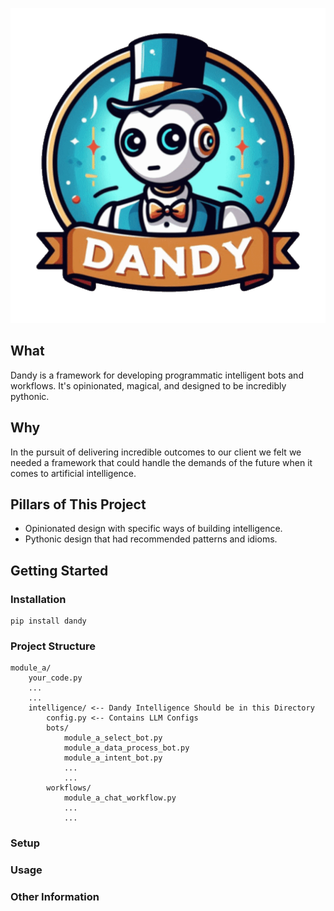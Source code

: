 <p align="center">
  <img src="./docs/images/dandy_logo_512.png" alt="Dandy AI Framework">
</p>

## What

Dandy is a framework for developing programmatic intelligent bots and workflows. It's opinionated, magical, and designed to be incredibly pythonic.

## Why

In the pursuit of delivering incredible outcomes to our client we felt we needed a framework that could handle the demands of the future when it comes to artificial intelligence.

## Pillars of This Project

- Opinionated design with specific ways of building intelligence.
- Pythonic design that had recommended patterns and idioms.

## Getting Started

### Installation

```
pip install dandy
```

### Project Structure

```
module_a/
    your_code.py
    ...
    ...
    intelligence/ <-- Dandy Intelligence Should be in this Directory
        config.py <-- Contains LLM Configs
        bots/
            module_a_select_bot.py
            module_a_data_process_bot.py
            module_a_intent_bot.py
            ...
            ...
        workflows/
            module_a_chat_workflow.py
            ...
            ...
```

### Setup



### Usage

### Other Information

